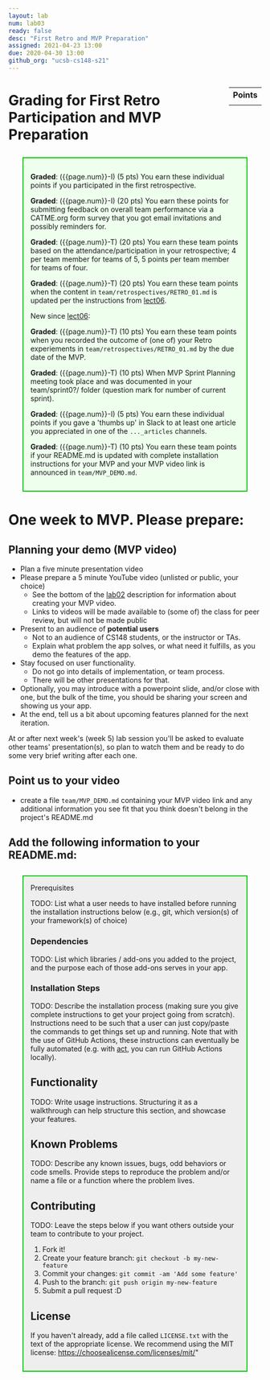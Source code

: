 ```yaml
---
layout: lab
num: lab03
ready: false
desc: "First Retro and MVP Preparation"
assigned: 2021-04-23 13:00
due: 2020-04-30 13:00
github_org: "ucsb-cs148-s21"
---
```


<style>
div.grade { margin: 2em; padding: 1em; border: 2px solid #0c0; background-color: #efe; }   
</style>

<style>
div.readme { margin: 2em; padding: 1em; border: 2px solid #0c0; background-color: #eee; }   
</style>

<div style="float:right; width: auto;">

<table style="margin-top:1em;">
<tr>
   <th>Points</th>
</tr>
<tr>
   <td class="pointCount"></td>
</tr>
</table>

</div>


# Grading for First Retro Participation and MVP Preparation

<div class="grade" markdown="1">

**Graded**: ({{page.num}}-I) (5 pts) You earn these individual points if you participated in the first retrospective.

**Graded**: ({{page.num}}-I) (20 pts) You earn these points for submitting feedback on overall team performance via a CATME.org form survey that you got email invitations and possibly reminders for.

**Graded**: ({{page.num}}-T) (20 pts) You earn these team points based on the attendance/participation in your retrospective; 4 per team member for teams of 5,  5 points per team member for teams of four.

**Graded**: ({{page.num}}-T) (20 pts) You earn these team points when the content in `team/retrospectives/RETRO_01.md` is updated per the instructions from [lect06](https://ucsb-cs148.github.io/s21/lectures/lect06/).

New since [lect06](https://ucsb-cs148.github.io/s21/lectures/lect06/): 

**Graded**: ({{page.num}}-T) (10 pts) You earn these team points when you recorded the outcome of (one of) your Retro experiements in `team/retrospectives/RETRO_01.md` by the due date of the MVP. 

**Graded**: ({{page.num}}-T) (10 pts) When MVP Sprint Planning meeting took place and was documented in your team/sprint0?/ folder (question mark for number of current sprint).

**Graded**: ({{page.num}}-I) (5 pts) You earn these individual points if you gave a 'thumbs up' in Slack to at least one article you appreciated in one of the `..._articles` channels.

**Graded**: ({{page.num}}-T) (10 pts) You earn these team points if your README.md is updated with complete installation instructions for your MVP and your MVP video link is announced in `team/MVP_DEMO.md`.  

</div>

# One week to MVP. Please prepare: 
## Planning your demo (MVP video)

* Plan a five minute presentation video
* Please prepare a 5 minute YouTube video (unlisted or public, your choice)
  - See the bottom of the [lab02](https://ucsb-cs148.github.io/s21/lab/lab02/) description for information about creating your MVP video.
  - Links to videos will be made available to (some of) the class for peer review, but will not be made public
* Present to an audience of **potential users**
  - Not to an audience of CS148 students, or the instructor or TAs.
  - Explain what problem the app solves, or what need it fulfills, as you demo the features of
    the app.
* Stay focused on user functionality.
  - Do not go into details of implementation, or team process.
  - There will be other presentations for that.
* Optionally, you may introduce with a powerpoint slide, and/or close with one, but the bulk
  of the time, you should be sharing your screen and showing us your app.
* At the end, tell us a bit about upcoming features planned for the next iteration.

At or after next week's (week 5) lab session you'll be asked to evaluate other teams' presentation(s), so plan to watch them and be ready to do some very brief writing after each one.

## Point us to your video
*  create a file `team/MVP_DEMO.md` containing your MVP video link and any additional information you see fit that you think doesn't belong in the project's README.md  

## Add the following information to your README.md: 

<div class="readme" markdown="1>
## Installation

### Prerequisites

TODO: List what a user needs to have installed before running the installation instructions below (e.g., git, which version(s) of your framework(s) of choice)

### Dependencies

TODO: List which libraries / add-ons you added to the project, and the purpose each of those add-ons serves in your app.

### Installation Steps

TODO: Describe the installation process (making sure you give complete instructions to get your project going from scratch).
Instructions need to be such that a user can just copy/paste the commands to get things set up and running. Note that with the use of GitHub Actions, these instructions can eventually be fully automated (e.g. with [act](https://github.com/nektos/act), you can run GitHub Actions locally). 


## Functionality

TODO: Write usage instructions. Structuring it as a walkthrough can help structure this section,
and showcase your features.


## Known Problems

TODO: Describe any known issues, bugs, odd behaviors or code smells. 
Provide steps to reproduce the problem and/or name a file or a function where the problem lives.


## Contributing

TODO: Leave the steps below if you want others outside your team to contribute to your project.

1. Fork it!
2. Create your feature branch: `git checkout -b my-new-feature`
3. Commit your changes: `git commit -am 'Add some feature'`
4. Push to the branch: `git push origin my-new-feature`
5. Submit a pull request :D

## License

If you haven't already, add a file called `LICENSE.txt` with the text of the appropriate license.
We recommend using the MIT license: <https://choosealicense.com/licenses/mit/>"
</div>